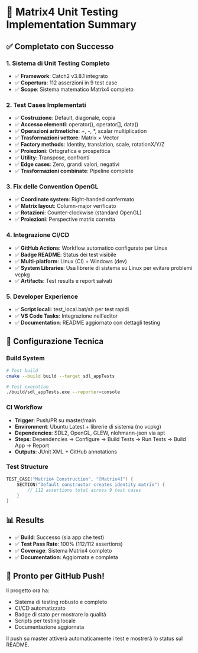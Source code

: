 # 🧮 Matrix4 Unit Testing Implementation Summary

## ✅ Completato con Successo

### 1. **Sistema di Unit Testing Completo**
- ✅ **Framework**: Catch2 v3.8.1 integrato
- ✅ **Copertura**: 112 asserzioni in 9 test case
- ✅ **Scope**: Sistema matematico Matrix4<T> completo

### 2. **Test Cases Implementati**
- ✅ **Costruzione**: Default, diagonale, copia
- ✅ **Accesso elementi**: operator(), operator[], data()
- ✅ **Operazioni aritmetiche**: +, -, *, scalar multiplication
- ✅ **Trasformazioni vettore**: Matrix × Vector
- ✅ **Factory methods**: Identity, translation, scale, rotationX/Y/Z
- ✅ **Proiezioni**: Ortografica e prospettica
- ✅ **Utility**: Transpose, confronti
- ✅ **Edge cases**: Zero, grandi valori, negativi
- ✅ **Trasformazioni combinate**: Pipeline complete

### 3. **Fix delle Convention OpenGL**
- ✅ **Coordinate system**: Right-handed confermato
- ✅ **Matrix layout**: Column-major verificato
- ✅ **Rotazioni**: Counter-clockwise (standard OpenGL)
- ✅ **Proiezioni**: Perspective matrix corretta

### 4. **Integrazione CI/CD**
- ✅ **GitHub Actions**: Workflow automatico configurato per Linux
- ✅ **Badge README**: Status dei test visibile  
- ✅ **Multi-platform**: Linux (CI) + Windows (dev)
- ✅ **System Libraries**: Usa librerie di sistema su Linux per evitare problemi vcpkg
- ✅ **Artifacts**: Test results e report salvati

### 5. **Developer Experience**
- ✅ **Script locali**: test_local.bat/sh per test rapidi
- ✅ **VS Code Tasks**: Integrazione nell'editor
- ✅ **Documentation**: README aggiornato con dettagli testing

## 🔧 Configurazione Tecnica

### Build System
```bash
# Test build
cmake --build build --target sdl_appTests

# Test execution
./build/sdl_appTests.exe --reporter=console
```

### CI Workflow
- **Trigger**: Push/PR su master/main
- **Environment**: Ubuntu Latest + librerie di sistema (no vcpkg)
- **Dependencies**: SDL2, OpenGL, GLEW, nlohmann-json via apt
- **Steps**: Dependencies → Configure → Build Tests → Run Tests → Build App → Report
- **Outputs**: JUnit XML + GitHub annotations

### Test Structure
```cpp
TEST_CASE("Matrix4 Construction", "[Matrix4]") {
    SECTION("Default constructor creates identity matrix") {
        // 112 assertions total across 9 test cases
    }
}
```

## 📊 Results
- ✅ **Build**: Successo (sia app che test)
- ✅ **Test Pass Rate**: 100% (112/112 assertions)
- ✅ **Coverage**: Sistema Matrix4 completo
- ✅ **Documentation**: Aggiornata e completa

## 🚀 Pronto per GitHub Push!

Il progetto ora ha:
- Sistema di testing robusto e completo
- CI/CD automatizzato
- Badge di stato per mostrare la qualità
- Scripts per testing locale
- Documentazione aggiornata

Il push su master attiverà automaticamente i test e mostrerà lo status sul README.
